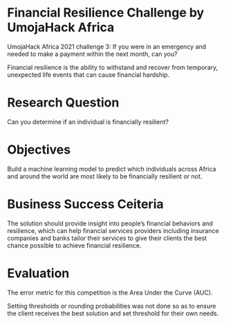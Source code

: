 # Financial Resilience Challenge by UmojaHack Africa
UmojaHack Africa 2021 challenge 3:
If you were in an emergency and needed to make a payment within the next month, can you?

Financial resilience is the ability to withstand and recover from temporary, 
unexpected life events that can cause financial hardship.

# Research Question
Can you determine if an individual is financially resilient?

# Objectives
Build a machine learning model to predict which individuals across Africa and
around the world are most likely to be financially resilient or not.

# Business Success Ceiteria
The solution should provide insight into people’s financial behaviors and resilience,
which can help financial services providers including insurance companies and banks 
tailor their services to give their clients the best chance possible to achieve 
financial resilience.



# Evaluation
The error metric for this competition is the Area Under the Curve (AUC).

Setting thresholds or rounding probabilities was not done so as to ensure the client
receives the best solution and set threshold for their own needs.
